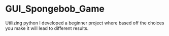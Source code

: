 # GUI_Spongebob_Game
Utilizing python I developed a beginner project where based off the choices you make it will lead to different results.
